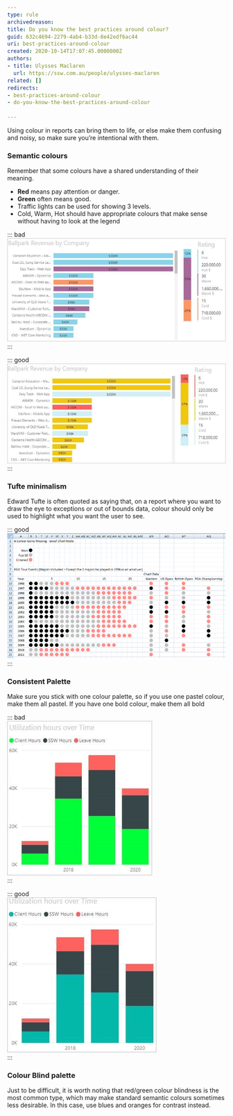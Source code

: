 ```yaml
---
type: rule
archivedreason: 
title: Do you know the best practices around colour?
guid: 632c4694-2279-4ab4-b33d-8e42edf6ac44
uri: best-practices-around-colour
created: 2020-10-14T17:07:45.0000000Z
authors:
- title: Ulysses Maclaren
  url: https://ssw.com.au/people/ulysses-maclaren
related: []
redirects:
- best-practices-around-colour
- do-you-know-the-best-practices-around-colour

---
```


Using colour in reports can bring them to life, or else make them confusing and noisy, so make sure you’re intentional with them.

<!--endintro-->

### Semantic colours

Remember that some colours have a shared understanding of their meaning.

* **Red** means pay attention or danger.
* **Green** often means good.
* Traffic lights can be used for showing 3 levels.
* Cold, Warm, Hot should have appropriate colours that make sense without having to look at the legend



::: bad  
![Figure: Bad example – non-semantic colours cause confusion](colours-powerbi-bad.jpg)  
:::


::: good  
![Figure: good example – obvious colours used for Cold, Warm, and Hot](colours-powerbi-good.jpg)  
:::

### Tufte minimalism

Edward Tufte is often quoted as saying that, on a report where you want to draw the eye to exceptions or out of bounds data, colour should only be used to highlight what you want the user to see.


::: good  
![Figure: Good Example – the black stands out as everything else looks translucent](tufte-good.png)  
:::

### Consistent Palette

Make sure you stick with one colour palette, so if you use one pastel colour, make them all pastel. If you have one bold colour, make them all bold


::: bad  
![Figure: Bad Example – inconsistent palette feel like the colours clash](pallete-bad.jpg)  
:::


::: good  
![Figure: Good Example – consistent colour palette](pallete-good.jpg)  
:::

### Colour Blind palette

Just to be difficult, it is worth noting that red/green colour blindness is the most common type, which may make standard semantic colours sometimes less desirable. In this case, use blues and oranges for contrast instead.
